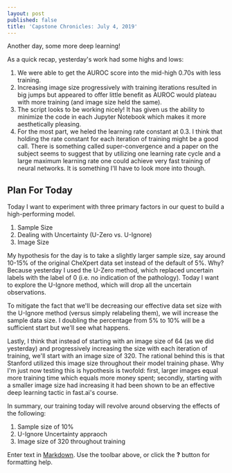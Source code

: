 ```yaml
---
layout: post
published: false
title: 'Capstone Chronicles: July 4, 2019'
---
```

Another day, some more deep learning!

As a quick recap, yesterday's work had some highs and lows:

1. We were able to get the AUROC score into the mid-high 0.70s with less training. 
2. Increasing image size progressively with training iterations resulted in big jumps but appeared to offer little benefit as AUROC would plateau with more training (and image size held the same). 
3. The script looks to be working nicely! It has given us the ability to minimize the code in each Jupyter Notebook which makes it more aesthetically pleasing. 
4. For the most part, we heled the learning rate constant at 0.3. I think that holding the rate constant for each iteration of training might be a good call. There is something called super-convergence and a paper on the subject seems to suggest that by utilizing one learning rate cycle and a large maximum learning rate one could achieve very fast training of neural networks. It is something I'll have to look more into though. 

## Plan For Today

Today I want to experiment with three primary factors in our quest to build a high-performing model.

1. Sample Size
2. Dealing with Uncertainty (U-Zero vs. U-Ignore)
3. Image Size

My hypothesis for the day is to take a slightly larger sample size, say around 10-15% of the original CheXpert data set instead of the default of 5%. Why? Because yesterday I used the U-Zero method, which replaced uncertain labels with the label of 0 (i.e. no indication of the pathology). Today I want to explore the U-Ignore method, which will drop all the uncertain observations. 

To mitigate the fact that we'll be decreasing our effective data set size with the U-Ignore method (versus simply relabeling them), we will increase the sample data size. I doubling the percentage from 5% to 10% will be a sufficient start but we'll see what happens. 

Lastly, I think that instead of starting with an image size of 64 (as we did yesterday) and progressively increasing the size with each iteration of training, we'll start with an image size of 320. The rational behind this is that Stanford utilized this image size throughout their model training phase. Why I'm just now testing this is hypothesis is twofold: first, larger images equal more training time which equals more money spent; secondly, starting with a smaller image size had increasing it had been shown to be an effective deep learning tactic in fast.ai's course. 

In summary, our training today will revolve around observing the effects of the following:

1. Sample size of 10%
2. U-Ignore Uncertainty appraoch
3. Image size of 320 throughout training

Enter text in [Markdown](http://daringfireball.net/projects/markdown/). Use the toolbar above, or click the **?** button for formatting help.
